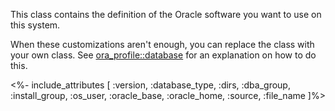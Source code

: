 This class contains the definition of the Oracle software you want to use on this system.

When these customizations aren't enough, you can replace the class with your own class. See [ora_profile::database](./database.html) for an explanation on how to do this.

<%- include_attributes [
  :version,
  :database_type,
  :dirs,
  :dba_group,
  :install_group,
  :os_user,
  :oracle_base,
  :oracle_home,
  :source,
  :file_name
]%>
